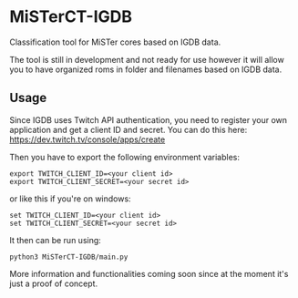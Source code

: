 # MiSTerCT-IGDB

Classification tool for MiSTer cores based on IGDB data.

The tool is still in development and not ready for use however it will allow you to have organized roms in folder and filenames based on IGDB data.

## Usage

Since IGDB uses Twitch API authentication, you need to register your own application and get a client ID and secret. You can do this here: https://dev.twitch.tv/console/apps/create

Then you have to export the following environment variables:

```
export TWITCH_CLIENT_ID=<your client id>
export TWITCH_CLIENT_SECRET=<your secret id>
```
or like this if you're on windows:
```
set TWITCH_CLIENT_ID=<your client id>
set TWITCH_CLIENT_SECRET=<your secret id>
```

It then can be run using:
```
python3 MiSTerCT-IGDB/main.py
```

More information and functionalities coming soon since at the moment it's just a proof of concept.
